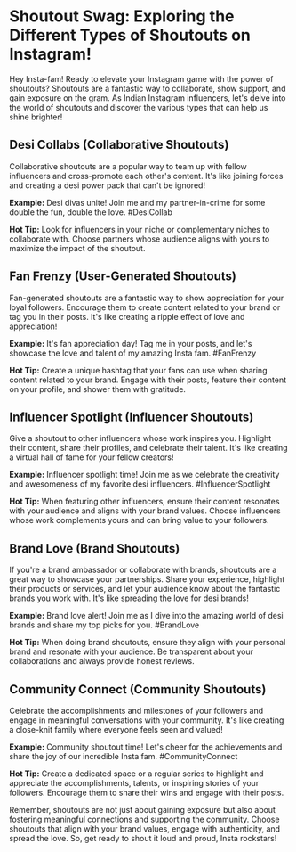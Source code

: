 # Shoutout Swag: Exploring the Different Types of Shoutouts on Instagram!

Hey Insta-fam! Ready to elevate your Instagram game with the power of shoutouts? Shoutouts are a fantastic way to collaborate, show support, and gain exposure on the gram. As Indian Instagram influencers, let's delve into the world of shoutouts and discover the various types that can help us shine brighter!

## Desi Collabs (Collaborative Shoutouts)

Collaborative shoutouts are a popular way to team up with fellow influencers and cross-promote each other's content. It's like joining forces and creating a desi power pack that can't be ignored!

**Example:** Desi divas unite! Join me and my partner-in-crime for some double the fun, double the love. #DesiCollab

**Hot Tip:** Look for influencers in your niche or complementary niches to collaborate with. Choose partners whose audience aligns with yours to maximize the impact of the shoutout.

## Fan Frenzy (User-Generated Shoutouts)

Fan-generated shoutouts are a fantastic way to show appreciation for your loyal followers. Encourage them to create content related to your brand or tag you in their posts. It's like creating a ripple effect of love and appreciation!

**Example:** It's fan appreciation day! Tag me in your posts, and let's showcase the love and talent of my amazing Insta fam. #FanFrenzy

**Hot Tip:** Create a unique hashtag that your fans can use when sharing content related to your brand. Engage with their posts, feature their content on your profile, and shower them with gratitude.

## Influencer Spotlight (Influencer Shoutouts)

Give a shoutout to other influencers whose work inspires you. Highlight their content, share their profiles, and celebrate their talent. It's like creating a virtual hall of fame for your fellow creators!

**Example:** Influencer spotlight time! Join me as we celebrate the creativity and awesomeness of my favorite desi influencers. #InfluencerSpotlight

**Hot Tip:** When featuring other influencers, ensure their content resonates with your audience and aligns with your brand values. Choose influencers whose work complements yours and can bring value to your followers.

## Brand Love (Brand Shoutouts)

If you're a brand ambassador or collaborate with brands, shoutouts are a great way to showcase your partnerships. Share your experience, highlight their products or services, and let your audience know about the fantastic brands you work with. It's like spreading the love for desi brands!

**Example:** Brand love alert! Join me as I dive into the amazing world of desi brands and share my top picks for you. #BrandLove

**Hot Tip:** When doing brand shoutouts, ensure they align with your personal brand and resonate with your audience. Be transparent about your collaborations and always provide honest reviews.

## Community Connect (Community Shoutouts)

Celebrate the accomplishments and milestones of your followers and engage in meaningful conversations with your community. It's like creating a close-knit family where everyone feels seen and valued!

**Example:** Community shoutout time! Let's cheer for the achievements and share the joy of our incredible Insta fam. #CommunityConnect

**Hot Tip:** Create a dedicated space or a regular series to highlight and appreciate the accomplishments, talents, or inspiring stories of your followers. Encourage them to share their wins and engage with their posts.

Remember, shoutouts are not just about gaining exposure but also about fostering meaningful connections and supporting the community. Choose shoutouts that align with your brand values, engage with authenticity, and spread the love. So, get ready to shout it loud and proud, Insta rockstars!
